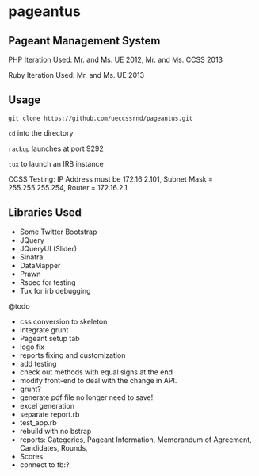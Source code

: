 pageantus
=========

Pageant Management System
-------------------------

PHP Iteration Used: Mr. and Ms. UE 2012, Mr. and Ms. CCSS 2013

Ruby Iteration Used: Mr. and Ms. UE 2013

Usage
-----

`git clone https://github.com/ueccssrnd/pageantus.git`

`cd` into the directory

`rackup` launches at port 9292

`tux` to launch an IRB instance

CCSS Testing: IP Address must be 172.16.2.101, Subnet Mask = 255.255.255.254, Router = 172.16.2.1

Libraries Used
--------------

* Some Twitter Bootstrap
* JQuery
* JQueryUI (Slider)
* Sinatra
* DataMapper
* Prawn
* Rspec for testing
* Tux for irb debugging


@todo
* css conversion to skeleton
* integrate grunt
* Pageant setup tab
* logo fix
* reports fixing and customization
* add testing
* check out methods with equal signs at the end
* modify front-end to deal with the change in API.
* grunt?
* generate pdf file no longer need to save!
* excel generation
* separate report.rb
* test_app.rb
* rebuild with no bstrap
* reports: Categories, Pageant Information, Memorandum of Agreement, Candidates, Rounds,
* Scores
* connect to fb:?